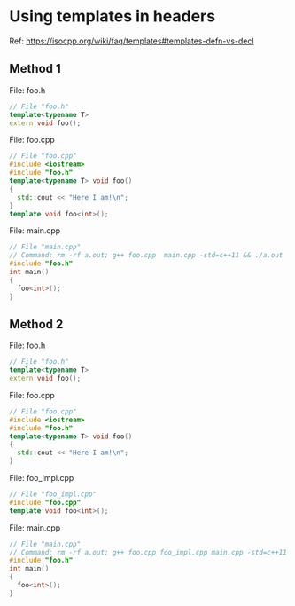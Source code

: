 # Using templates in headers
Ref: https://isocpp.org/wiki/faq/templates#templates-defn-vs-decl
## Method 1
File: foo.h
```cpp
// File "foo.h"
template<typename T>
extern void foo();
```

File: foo.cpp
```cpp
// File "foo.cpp"
#include <iostream>
#include "foo.h"
template<typename T> void foo()
{
  std::cout << "Here I am!\n";
}
template void foo<int>();
```

File: main.cpp
```cpp
// File "main.cpp"
// Command: rm -rf a.out; g++ foo.cpp  main.cpp -std=c++11 && ./a.out
#include "foo.h"
int main()
{
  foo<int>();
}
```


## Method 2
File: foo.h
```cpp
// File "foo.h"
template<typename T>
extern void foo();
```

File: foo.cpp
```cpp
// File "foo.cpp"
#include <iostream>
#include "foo.h"
template<typename T> void foo()
{
  std::cout << "Here I am!\n";
}
```

File: foo_impl.cpp
```cpp
// File "foo_impl.cpp"
#include "foo.cpp"
template void foo<int>();
```

File: main.cpp
```cpp
// File "main.cpp"
// Command: rm -rf a.out; g++ foo.cpp foo_impl.cpp main.cpp -std=c++11 && ./a.out
#include "foo.h"
int main()
{
  foo<int>();
}
```
